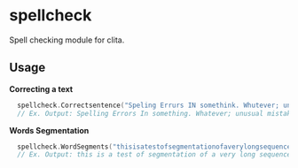 # spellcheck
Spell checking module for clita.

## Usage 
**Correcting a text**  
```go
  spellcheck.Correctsentence("Speling Errurs IN somethink. Whutever; unusuel misteakes?")
  // Ex. Output: Spelling Errors In something. Whatever; unusual mistakes?
```  

**Words Segmentation**
```go
  spellcheck.WordSegments("thisisatestofsegmentationofaverylongsequenceofwords")
  // Ex. Output: this is a test of segmentation of a very long sequence of words
```

